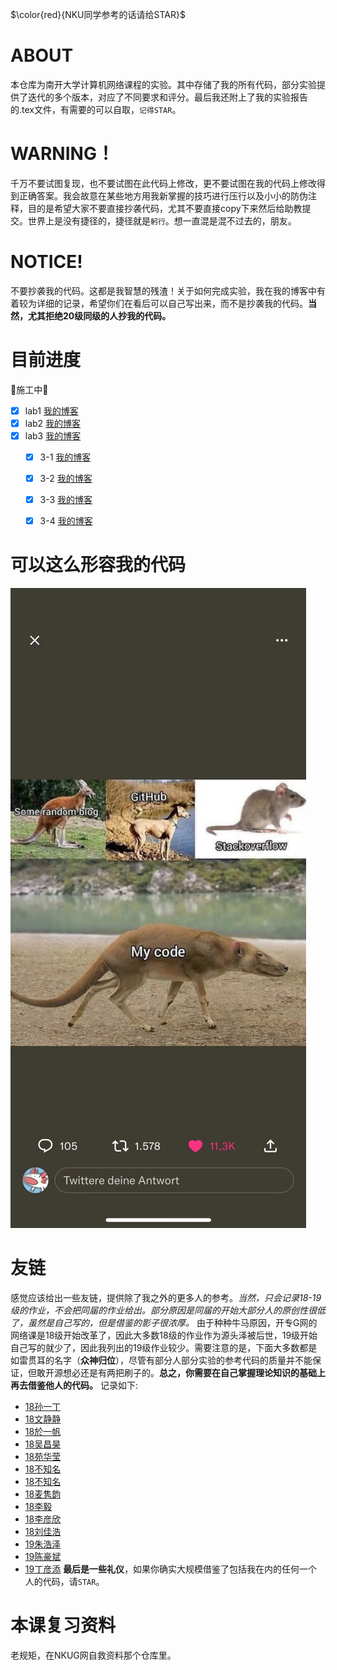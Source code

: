 $\color{red}{NKU同学参考的话请给STAR}$
# ABOUT
本仓库为南开大学计算机网络课程的实验。其中存储了我的所有代码，部分实验提供了迭代的多个版本，对应了不同要求和评分。最后我还附上了我的实验报告的.tex文件，有需要的可以自取，`记得STAR`。

# WARNING！
千万不要试图复现，也不要试图在此代码上修改，更不要试图在我的代码上修改得到正确答案。我会故意在某些地方用我新掌握的技巧进行压行以及小小的防伪注释，目的是希望大家不要直接抄袭代码，尤其不要直接copy下来然后给助教提交。世界上是没有捷径的，捷径就是`躬行`。想一直混是混不过去的，朋友。

# NOTICE!
不要抄袭我的代码。这都是我智慧的残渣！关于如何完成实验，我在我的博客中有着较为详细的记录，希望你们在看后可以自己写出来，而不是抄袭我的代码。**当然，尤其拒绝20级同级的人抄我的代码。**

# 目前进度
🚧施工中🚧
+ [x] lab1 [我的博客](https://tephrocactushc.github.io/post/16eec244.html)
+ [x] lab2 [我的博客](https://tephrocactushc.github.io/post/8fe793fe.html)
+ [x] lab3 [我的博客](https://tephrocactushc.github.io/post/f8e0a368.html)
  + [x] 3-1 [我的博客](https://tephrocactushc.github.io/post/d2d6a337.html)
  + [x] 3-2 [我的博客](https://tephrocactushc.github.io/post/4bdff28d.html)
  + [x] 3-3 [我的博客](https://tephrocactushc.github.io/post/3cd8c21b.html)
  + [x] 3-4 [我的博客](https://tephrocactushc.github.io/post/a2bc57b8.html)


# 可以这么形容我的代码
![mycodelike](https://raw.githubusercontent.com/TephrocactusHC/mybolgimg/master/aboutmycode(1).jpg)

# 友链
感觉应该给出一些友链，提供除了我之外的更多人的参考。*当然，只会记录18-19级的作业，不会把同届的作业给出。部分原因是同届的开始大部分人的原创性很低了，虽然是自己写的，但是借鉴的影子很浓厚。*
由于种种牛马原因，开专G网的网络课是18级开始改革了，因此大多数18级的作业作为源头泽被后世，19级开始自己写的就少了，因此我列出的19级作业较少。需要注意的是，下面大多数都是如雷贯耳的名字（**众神归位**），尽管有部分人部分实验的参考代码的质量并不能保证，但敢开源想必还是有两把刷子的。**总之，你需要在自己掌握理论知识的基础上再去借鉴他人的代码。**
记录如下:
- [18孙一丁](https://github.com/Emanual20/Computer-Network-lab3)
- [18文静静](https://github.com/king-wk/Compute_Network)
- [18於一帆](https://github.com/Rainefly/Computer-Network)
- [18吴昌昊](https://github.com/TequilaWch/Net-ReliableUdpConnect)
- [18苑华莹](https://github.com/yhy-2000/NetworkHomework)
- [18不知名](https://github.com/nkuwhjhhh/nku-computer-network)
- [18不知名](https://github.com/jokergss/network)
- [18麦隽韵](https://github.com/VitalC-3026/Network)
- [18李毅](https://github.com/Joshua-li-yi/network_lab)
- [18李彦欣](https://github.com/Liyx55/computer-network)
- [18刘佳浩](https://github.com/MAVERICKdesu/SOCKET_FILE_TRANSFER)
- [19朱浩泽](https://github.com/AnthonyHaozeZhu/Computer-networks)
- [19陈豪斌](https://github.com/hiroki-chen/Computer-Network)
- [19丁彦添](https://github.com/tinsir888/computer-network-assignment)
**最后是一些礼仪**，如果你确实大规模借鉴了包括我在内的任何一个人的代码，请`STAR`。

# 本课复习资料
老规矩，在NKUG网自救资料那个仓库里。